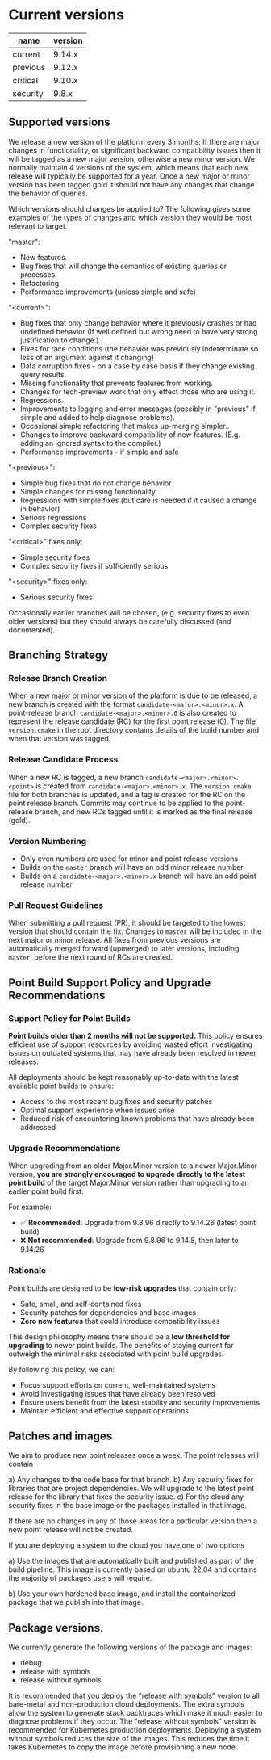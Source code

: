 # Current versions

| name     | version |
| -------- | ------- |
| current  |  9.14.x  |
| previous |  9.12.x  |
| critical |  9.10.x |
| security |  9.8.x |

## Supported versions

We release a new version of the platform every 3 months.  If there are major changes in functionality, or significant backward compatibility issues then it will be tagged as a new major version, otherwise a new minor version.  We normally maintain 4 versions of the system, which means that each new release will typically be supported for a year.  Once a new major or minor version has been tagged gold it should not have any changes that change the behavior of queries.

Which versions should changes be applied to?  The following gives some examples of the types of changes and which version they would be most relevant to target.

"master":
- New features.
- Bug fixes that will change the semantics of existing queries or processes.
- Refactoring.
- Performance improvements (unless simple and safe)

"\<current>":
- Bug fixes that only change behavior where it previously crashes or had undefined behavior (If well defined but wrong need to have very strong justification to change.)
- Fixes for race conditions (the behavior was previously indeterminate so less of an argument against it changing)
- Data corruption fixes - on a case by case basis if they change existing query results.
- Missing functionality that prevents features from working.
- Changes for tech-preview work that only effect those who are using it.
- Regressions.
- Improvements to logging and error messages (possibly in "previous" if simple and added to help diagnose problems).
- Occasional simple refactoring that makes up-merging simpler..
- Changes to improve backward compatibility of new features. (E.g. adding an ignored syntax to the compiler.)
- Performance improvements - if simple and safe

"\<previous>":
- Simple bug fixes that do not change behavior
- Simple changes for missing functionality
- Regressions with simple fixes (but care is needed if it caused a change in behavior)
- Serious regressions
- Complex security fixes

"\<critical>" fixes only:
- Simple security fixes
- Complex security fixes if sufficiently serious

"\<security>" fixes only:
- Serious security fixes

Occasionally earlier branches will be chosen, (e.g. security fixes to even older versions) but they should always be carefully discussed (and documented).

## Branching Strategy

### Release Branch Creation

When a new major or minor version of the platform is due to be released, a new branch is created with the format `candidate-<major>.<minor>.x`. A point-release branch `candidate-<major>.<minor>.0` is also created to represent the release candidate (RC) for the first point release (0). The file `version.cmake` in the root directory contains details of the build number and when that version was tagged.

### Release Candidate Process

When a new RC is tagged, a new branch `candidate-<major>.<minor>.<point>` is created from `candidate-<major>.<minor>.x`. The `version.cmake` file for both branches is updated, and a tag is created for the RC on the point release branch. Commits may continue to be applied to the point-release branch, and new RCs tagged until it is marked as the final release (gold).

### Version Numbering

- Only even numbers are used for minor and point release versions
- Builds on the `master` branch will have an odd minor release number
- Builds on a `candidate-<major>.<minor>.x` branch will have an odd point release number

### Pull Request Guidelines

When submitting a pull request (PR), it should be targeted to the lowest version that should contain the fix. Changes to `master` will be included in the next major or minor release. All fixes from previous versions are automatically merged forward (upmerged) to later versions, including `master`, before the next round of RCs are created.

## Point Build Support Policy and Upgrade Recommendations

### Support Policy for Point Builds

**Point builds older than 2 months will not be supported.** This policy ensures efficient use of support resources by avoiding wasted effort investigating issues on outdated systems that may have already been resolved in newer releases.

All deployments should be kept reasonably up-to-date with the latest available point builds to ensure:
- Access to the most recent bug fixes and security patches
- Optimal support experience when issues arise
- Reduced risk of encountering known problems that have already been addressed

### Upgrade Recommendations

When upgrading from an older Major.Minor version to a newer Major.Minor version, **you are strongly encouraged to upgrade directly to the latest point build** of the target Major.Minor version rather than upgrading to an earlier point build first.

For example:
- ✅ **Recommended**: Upgrade from 9.8.96 directly to 9.14.26 (latest point build)
- ❌ **Not recommended**: Upgrade from 9.8.96 to 9.14.8, then later to 9.14.26

### Rationale

Point builds are designed to be **low-risk upgrades** that contain only:
- Safe, small, and self-contained fixes
- Security patches for dependencies and base images
- **Zero new features** that could introduce compatibility issues

This design philosophy means there should be a **low threshold for upgrading** to newer point builds. The benefits of staying current far outweigh the minimal risks associated with point build upgrades.

By following this policy, we can:
- Focus support efforts on current, well-maintained systems
- Avoid investigating issues that have already been resolved
- Ensure users benefit from the latest stability and security improvements
- Maintain efficient and effective support operations

## Patches and images

We aim to produce new point releases once a week.  The point releases will contain

a) Any changes to the code base for that branch.
b) Any security fixes for libraries that are project dependencies.  We will upgrade to the latest point release for the library that fixes the security issue.
c) For the cloud any security fixes in the base image or the packages installed in that image.

If there are no changes in any of those areas for a particular version then a new point release will not be created.

If you are deploying a system to the cloud you have one of two options

a) Use the images that are automatically built and published as part of the build pipeline.  This image is currently based on ubuntu 22.04 and contains the majority of packages users will require.

b) Use your own hardened base image, and install the containerized package that we publish into that image.

## Package versions.

We currently generate the following versions of the package and images:

- debug
- release with symbols
- release without symbols.

It is recommended that you deploy the "release with symbols" version to all bare-metal and non-production cloud deployments.  The extra symbols allow the system to generate stack backtraces which make it much easier to diagnose problems if they occur.
The "release without symbols" version is recommended for Kubernetes production deployments.  Deploying a system without symbols reduces the size of the images.  This reduces the time it takes Kubernetes to copy the image before provisioning a new node.

